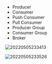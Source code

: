 - Producer
- Consumer
- Push Consumer
- Pull Consumer
- Producer Group
- Consumer Group
- Broker

![20220505233413](http://s3.airtlab.com/blog/20220505233413.png)

![20220505233526](http://s3.airtlab.com/blog/20220505233526.png)